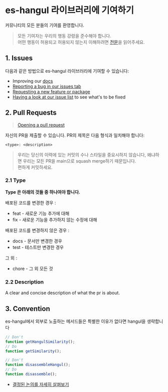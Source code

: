 # es-hangul 라이브러리에 기여하기

커뮤니티의 모든 분들의 기여를 환영합니다.

> 모든 기여자는 우리의 행동 강령을 준수해야 합니다.
> <br/>어떤 행동이 허용되고 허용되지 않는지 이해하려면 [전문](./CODE_OF_CONDUCT.md)을 읽어주세요.

## 1. Issues

다음과 같은 방법으로 es-hangul 라이브러리에 기여할 수 있습니다:

- Improving our [docs](https://slash.page)
- [Reporting a bug in our issues tab](https://github.com/toss/slash/issues/new/choose)
- [Requesting a new feature or package](https://github.com/toss/slash/issues/new/choose)
- [Having a look at our issue list](https://github.com/toss/slash/issues) to see what's to be fixed

## 2. Pull Requests

> [Opening a pull request](https://github.com/toss/slash/compare) <br/>

자신의 PR을 제출할 수 있습니다. PR의 제목은 다음 형식과 일치해야 합니다:

```
<type>: <description>
```

> 우리는 당신의 이력에 있는 커밋의 수나 스타일을 중요시하지 않습니다, 왜냐하면 우리는 모든 PR을 main으로 squash merge하기 때문입니다. <br/>
> 편하게 커밋하세요.

### 2.1 Type

**Type 은 아래의 것들 중 하나여야 합니다.**

배포된 코드를 변경한 경우 :

- feat - 새로운 기능 추가에 대해
- fix - 새로운 기능을 추가하지 않는 수정에 대해

배포된 코드를 변경하지 않은 경우 :

- docs - 문서만 변경한 경우
- test - 테스트만 변경한 경우

그 외 :

- chore - 그 외 모든 것

### 2.2 Description

A clear and concise description of what the pr is about.

## 3. Convention

es-hangul에서 외부로 노출하는 메서드들은 특별한 이유가 없다면 hangul을 생략합니다

```ts
// Don't
function getHangulSimilarity();
// Do
function getSimilarity();

// Don't
function disassembleHangul();
// Do
function disassemble();
```

- [결정된 논의를 자세히 살펴보기](https://github.com/toss/es-hangul/pull/132#discussion_r1660063497)
